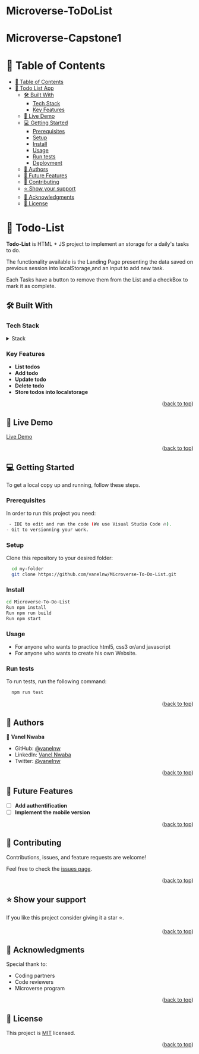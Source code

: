 # Microverse-ToDoList

# Microverse-Capstone1

# 📗 Table of Contents

- [📗 Table of Contents](#-table-of-contents)
- [📖 Todo List App ](#-todo-list-app-)
  - [🛠 Built With ](#-built-with-)
    - [Tech Stack ](#tech-stack-)
    - [Key Features ](#key-features-)
  - [🚀 Live Demo ](#-live-demo-)
  - [💻 Getting Started ](#-getting-started-)
    - [Prerequisites](#prerequisites)
    - [Setup](#setup)
    - [Install](#install)
    - [Usage](#usage)
    - [Run tests](#run-tests)
    - [Deployment](#deployment)
  - [👥 Authors ](#-authors-)
  - [🔭 Future Features ](#-future-features-)
  - [🤝 Contributing ](#-contributing-)
  - [⭐️ Show your support ](#️-show-your-support-)
  - [🙏 Acknowledgments ](#-acknowledgments-)
  - [📝 License ](#-license-)

# 📖 Todo-List <a name="about-project"></a>

**Todo-List** is HTML + JS project to implement an storage for a daily's tasks to do.

The functionality available is the Landing Page presenting the data saved on previous session into localStorage,and an input to add new task.

Each Tasks have a button to remove them from the List and a checkBox to mark it as complete.

## 🛠 Built With <a name="built-with"></a>

### Tech Stack <a name="tech-stack"></a>

<details>
  <summary>Stack</summary>
  <ul>
     <li><a>Html</a></li>
     <li><a>Css</a></li>
     <li><a>javascript</a></li>
     <li><a>Webpack</a></li>
     <li><a>Git & Github</a></li>
  </ul>
</details>

### Key Features <a name="key-features"></a>

- **List todos**
- **Add todo**
- **Update todo**
- **Delete todo**
- **Store todos into localstorage**

<p align="right">(<a href="#readme-top">back to top</a>)</p>

## 🚀 Live Demo <a name="live-demo"></a>

[Live Demo](https://vanelnw.github.io/Microverse-To-Do-List/dist/)

<p align="right">(<a href="#readme-top">back to top</a>)</p>

## 💻 Getting Started <a name="getting-started"></a>

To get a local copy up and running, follow these steps.

### Prerequisites

In order to run this project you need:

```sh
 - IDE to edit and run the code (We use Visual Studio Code 🔥).
- Git to versionning your work.
```

### Setup

Clone this repository to your desired folder:

```sh
  cd my-folder
  git clone https://github.com/vanelnw/Microverse-To-Do-List.git
```

### Install

```sh
cd Microverse-To-Do-List
Run npm install
Run npm run build
Run npm start
```

### Usage

- For anyone who wants to practice html5, css3 or/and javascript
- For anyone who wants to create his own Website.

### Run tests

To run tests, run the following command:

```sh
  npm run test
```

<p align="right">(<a href="#readme-top">back to top</a>)</p>

## 👥 Authors <a name="authors"></a>

👤 **Vanel Nwaba**

- GitHub: [@vanelnw](https://github.com/vanelnw)
- LinkedIn: [Vanel Nwaba](https://www.linkedin.com/in/va-nw/)
- Twitter: [@vanelnw](#)


<p align="right">(<a href="#readme-top">back to top</a>)</p>

## 🔭 Future Features <a name="future-features"></a>

- [ ] **Add authentification**
- [ ] **Implement the mobile version**

<p align="right">(<a href="#readme-top">back to top</a>)</p>

## 🤝 Contributing <a name="contributing"></a>

Contributions, issues, and feature requests are welcome!

Feel free to check the [issues page](../../issues/).

<p align="right">(<a href="#readme-top">back to top</a>)</p>

## ⭐️ Show your support <a name="support"></a>

If you like this project consider giving it a star ⭐️.

<p align="right">(<a href="#readme-top">back to top</a>)</p>

## 🙏 Acknowledgments <a name="acknowledgements"></a>
Special thank to:

- Coding partners
- Code reviewers
- Microverse program

<p align="right">(<a href="#readme-top">back to top</a>)</p>

## 📝 License <a name="license"></a>

This project is [MIT](./LICENSE) licensed.

<p align="right">(<a href="#readme-top">back to top</a>)</p>
